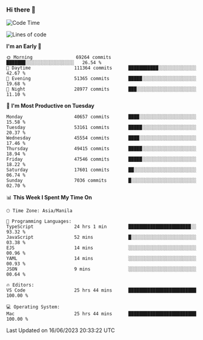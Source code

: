 ### Hi there 👋

<!--START_SECTION:waka-->
![Code Time](http://img.shields.io/badge/Code%20Time-4%2C081%20hrs%2050%20mins-blue)

![Lines of code](https://img.shields.io/badge/From%20Hello%20World%20I%27ve%20Written-103.6%20million%20lines%20of%20code-blue)

**I'm an Early 🐤** 

```text
🌞 Morning                69264 commits       ███████░░░░░░░░░░░░░░░░░░   26.54 % 
🌆 Daytime                111364 commits      ███████████░░░░░░░░░░░░░░   42.67 % 
🌃 Evening                51365 commits       █████░░░░░░░░░░░░░░░░░░░░   19.68 % 
🌙 Night                  28977 commits       ███░░░░░░░░░░░░░░░░░░░░░░   11.10 % 
```
📅 **I'm Most Productive on Tuesday** 

```text
Monday                   40657 commits       ████░░░░░░░░░░░░░░░░░░░░░   15.58 % 
Tuesday                  53161 commits       █████░░░░░░░░░░░░░░░░░░░░   20.37 % 
Wednesday                45554 commits       ████░░░░░░░░░░░░░░░░░░░░░   17.46 % 
Thursday                 49415 commits       █████░░░░░░░░░░░░░░░░░░░░   18.94 % 
Friday                   47546 commits       █████░░░░░░░░░░░░░░░░░░░░   18.22 % 
Saturday                 17601 commits       ██░░░░░░░░░░░░░░░░░░░░░░░   06.74 % 
Sunday                   7036 commits        █░░░░░░░░░░░░░░░░░░░░░░░░   02.70 % 
```


📊 **This Week I Spent My Time On** 

```text
🕑︎ Time Zone: Asia/Manila

💬 Programming Languages: 
TypeScript               24 hrs 1 min        ███████████████████████░░   93.32 % 
JavaScript               52 mins             █░░░░░░░░░░░░░░░░░░░░░░░░   03.38 % 
EJS                      14 mins             ░░░░░░░░░░░░░░░░░░░░░░░░░   00.96 % 
YAML                     14 mins             ░░░░░░░░░░░░░░░░░░░░░░░░░   00.93 % 
JSON                     9 mins              ░░░░░░░░░░░░░░░░░░░░░░░░░   00.64 % 

🔥 Editors: 
VS Code                  25 hrs 44 mins      █████████████████████████   100.00 % 

💻 Operating System: 
Mac                      25 hrs 44 mins      █████████████████████████   100.00 % 
```


 Last Updated on 16/06/2023 20:33:22 UTC
<!--END_SECTION:waka-->


<!--
**rad182/rad182** is a ✨ _special_ ✨ repository because its `README.md` (this file) appears on your GitHub profile.

Here are some ideas to get you started:

- 🔭 I’m currently working on ...
- 🌱 I’m currently learning ...
- 👯 I’m looking to collaborate on ...
- 🤔 I’m looking for help with ...
- 💬 Ask me about ...
- 📫 How to reach me: ...
- 😄 Pronouns: ...
- ⚡ Fun fact: ...
-->
